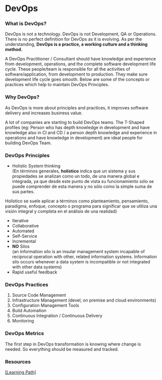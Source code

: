 # DevOps
### What is DevOps?

DevOps is not a technology. DevOps is not Development, QA or Operations. There is no perfect definition for DevOps as it is evolving. As per the understanding, **DevOps is a practice, a working culture and a thinking method.**

A DevOps Practitioner / Consultant should have knowledge and experience from development, operations, and the complete software development life cycle. These people/team is responsible for all the activities of software/application, from development to production. They make sure development life cycle goes smooth. Below are some of the concepts or practices which help to maintain DevOps Principles.

### Why DevOps?

As DevOps is more about principles and practices, it improves software delivery and increases business value.

A lot of companies are starting to build DevOps teams. The T-Shaped profiles (eg: Person who has depth knowledge in development and have knowledge also in CI and CD / a person depth knowledge and experience in operations and have knowledge in development) are ideal people for building DevOps Team.

### DevOps Principles

  - Holistic System thinking\
  (En términos generales, **holístico** indica que un sistema y sus propiedades se analizan como un todo, de una manera global e integrada, ya que desde este punto de vista su funcionamiento sólo se puede comprender de esta manera y no sólo como la simple suma de sus partes.

  Holístico se suele aplicar a términos como planteamiento, pensamiento, paradigma, enfoque, concepto o programa para significar que se utiliza una visión integral y completa en el análisis de una realidad)
  - Iterative
  - Collaborative
  - Automated
  - Self-Service
  - Incremental
  - **NO** Silos\
  (an information silo is an insular management system incapable of reciprocal operation with other, related information systems. Information silo occurs whenever a data system is incompatible or not integrated with other data systems)
  - Rapid useful feedback

### DevOps Practices

1. Source Code Management
2. Infrastructure Management (devel, on premise and cloud environments)
3. Configuration Management Tools
4. Build Automation
5. Continuous Integration / Continuous Delivery
6. Monitoring

### DevOps Metrics
The first step in DevOps transformation is knowing where change is needed. So everything should be measured and tracked.

### Resources
[[Learning Path]](learning-path.md)
